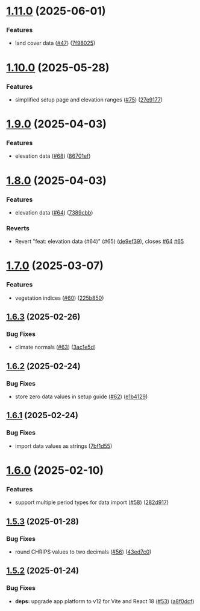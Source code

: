 # [1.11.0](https://github.com/dhis2/climate-app/compare/v1.10.0...v1.11.0) (2025-06-01)


### Features

* land cover data ([#47](https://github.com/dhis2/climate-app/issues/47)) ([7f98025](https://github.com/dhis2/climate-app/commit/7f98025d2db467f066dca6a42599f999c7078353))

# [1.10.0](https://github.com/dhis2/climate-app/compare/v1.9.0...v1.10.0) (2025-05-28)


### Features

* simplified setup page and elevation ranges  ([#75](https://github.com/dhis2/climate-app/issues/75)) ([27e9177](https://github.com/dhis2/climate-app/commit/27e91770b19520cf673069f4ac239306ec56ac48))

# [1.9.0](https://github.com/dhis2/climate-app/compare/v1.8.0...v1.9.0) (2025-04-03)


### Features

* elevation data ([#68](https://github.com/dhis2/climate-app/issues/68)) ([86701ef](https://github.com/dhis2/climate-app/commit/86701efb5c9a80243d7ed3e87c41108478627482))

# [1.8.0](https://github.com/dhis2/climate-app/compare/v1.7.0...v1.8.0) (2025-04-03)


### Features

* elevation data ([#64](https://github.com/dhis2/climate-app/issues/64)) ([7389cbb](https://github.com/dhis2/climate-app/commit/7389cbbd3b21e38d5a544dd95dae16c828f553ff))


### Reverts

* Revert "feat: elevation data (#64)" (#65) ([de9ef39](https://github.com/dhis2/climate-app/commit/de9ef3910f9575a7c8cb1b0d5cc69153a61682d8)), closes [#64](https://github.com/dhis2/climate-app/issues/64) [#65](https://github.com/dhis2/climate-app/issues/65)

# [1.7.0](https://github.com/dhis2/climate-app/compare/v1.6.3...v1.7.0) (2025-03-07)


### Features

* vegetation indices ([#60](https://github.com/dhis2/climate-app/issues/60)) ([225b850](https://github.com/dhis2/climate-app/commit/225b8509d1fbf5676379c16393f6032057a0b5ce))

## [1.6.3](https://github.com/dhis2/climate-app/compare/v1.6.2...v1.6.3) (2025-02-26)


### Bug Fixes

* climate normals ([#63](https://github.com/dhis2/climate-app/issues/63)) ([3ac1e5d](https://github.com/dhis2/climate-app/commit/3ac1e5d8ac52799cb7c17fb72a5fb2ffbb698020))

## [1.6.2](https://github.com/dhis2/climate-app/compare/v1.6.1...v1.6.2) (2025-02-24)


### Bug Fixes

* store zero data values in setup guide ([#62](https://github.com/dhis2/climate-app/issues/62)) ([e1b4129](https://github.com/dhis2/climate-app/commit/e1b412960c13feb7af058e6d05e3b079c22642cf))

## [1.6.1](https://github.com/dhis2/climate-app/compare/v1.6.0...v1.6.1) (2025-02-24)


### Bug Fixes

* import data values as strings ([7bf1d55](https://github.com/dhis2/climate-app/commit/7bf1d55960574f41af9b391d6c762c5271237e77))

# [1.6.0](https://github.com/dhis2/climate-app/compare/v1.5.3...v1.6.0) (2025-02-10)


### Features

* support multiple period types for data import ([#58](https://github.com/dhis2/climate-app/issues/58)) ([282d917](https://github.com/dhis2/climate-app/commit/282d9174f5346cae6b46e8f9662186e210786687))

## [1.5.3](https://github.com/dhis2/climate-app/compare/v1.5.2...v1.5.3) (2025-01-28)


### Bug Fixes

* round CHRIPS values to two decimals ([#56](https://github.com/dhis2/climate-app/issues/56)) ([43ed7c0](https://github.com/dhis2/climate-app/commit/43ed7c0f6aeb3957393c151d5f4924be030e3fa9))

## [1.5.2](https://github.com/dhis2/climate-app/compare/v1.5.1...v1.5.2) (2025-01-24)


### Bug Fixes

* **deps:** upgrade app platform to v12 for Vite and React 18 ([#53](https://github.com/dhis2/climate-app/issues/53)) ([a8f0dcf](https://github.com/dhis2/climate-app/commit/a8f0dcfb3fd052638f0aa5061fed0484bcab2f47))
